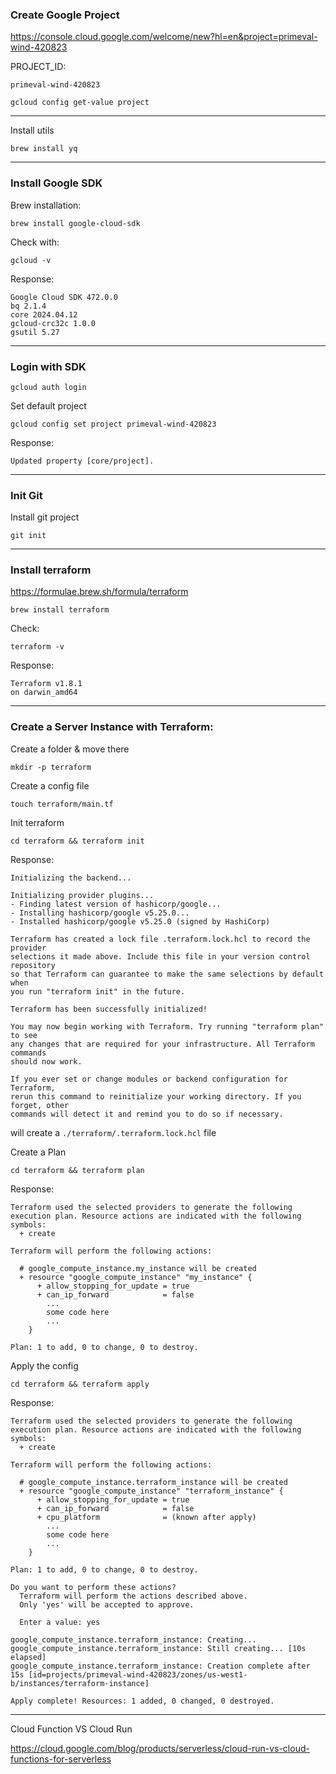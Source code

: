 ### Create Google Project

https://console.cloud.google.com/welcome/new?hl=en&project=primeval-wind-420823

PROJECT_ID:

```
primeval-wind-420823
```


```shell
gcloud config get-value project
```

---
Install utils
```shell
brew install yq
```

---

### Install Google SDK

Brew installation:

```shell
brew install google-cloud-sdk
```

Check with:

```shell
gcloud -v
```

Response:

```text
Google Cloud SDK 472.0.0
bq 2.1.4
core 2024.04.12
gcloud-crc32c 1.0.0
gsutil 5.27
```

---

### Login with SDK

```shell
gcloud auth login
```

Set default project

```shell
gcloud config set project primeval-wind-420823 
```

Response:

```shell
Updated property [core/project].
```

---

### Init Git

Install git project

```shell
git init 
```

---

### Install terraform

https://formulae.brew.sh/formula/terraform

```shell
brew install terraform
```

Check:

```shell
terraform -v
```

Response:

```text
Terraform v1.8.1
on darwin_amd64
```

---

### Create a Server Instance with Terraform:


Create a folder & move there

```shell
mkdir -p terraform
```

Create a config file

```shell
touch terraform/main.tf
```

Init terraform

```shell
cd terraform && terraform init
```

Response:

```text
Initializing the backend...

Initializing provider plugins...
- Finding latest version of hashicorp/google...
- Installing hashicorp/google v5.25.0...
- Installed hashicorp/google v5.25.0 (signed by HashiCorp)

Terraform has created a lock file .terraform.lock.hcl to record the provider
selections it made above. Include this file in your version control repository
so that Terraform can guarantee to make the same selections by default when
you run "terraform init" in the future.

Terraform has been successfully initialized!

You may now begin working with Terraform. Try running "terraform plan" to see
any changes that are required for your infrastructure. All Terraform commands
should now work.

If you ever set or change modules or backend configuration for Terraform,
rerun this command to reinitialize your working directory. If you forget, other
commands will detect it and remind you to do so if necessary.
```

will create a `./terraform/.terraform.lock.hcl` file

Create a Plan

```shell
cd terraform && terraform plan
```

Response:

```text
Terraform used the selected providers to generate the following execution plan. Resource actions are indicated with the following symbols:
  + create

Terraform will perform the following actions:

  # google_compute_instance.my_instance will be created
  + resource "google_compute_instance" "my_instance" {
      + allow_stopping_for_update = true
      + can_ip_forward            = false
        ...
        some code here
        ...
    }

Plan: 1 to add, 0 to change, 0 to destroy.
```

Apply the config
```shell
cd terraform && terraform apply
```
Response:
```text
Terraform used the selected providers to generate the following execution plan. Resource actions are indicated with the following symbols:
  + create

Terraform will perform the following actions:

  # google_compute_instance.terraform_instance will be created
  + resource "google_compute_instance" "terraform_instance" {
      + allow_stopping_for_update = true
      + can_ip_forward            = false
      + cpu_platform              = (known after apply)
        ...
        some code here
        ...
    }

Plan: 1 to add, 0 to change, 0 to destroy.

Do you want to perform these actions?
  Terraform will perform the actions described above.
  Only 'yes' will be accepted to approve.

  Enter a value: yes 

google_compute_instance.terraform_instance: Creating...
google_compute_instance.terraform_instance: Still creating... [10s elapsed]
google_compute_instance.terraform_instance: Creation complete after 15s [id=projects/primeval-wind-420823/zones/us-west1-b/instances/terraform-instance]

Apply complete! Resources: 1 added, 0 changed, 0 destroyed.
```

---

Cloud Function VS Cloud Run

https://cloud.google.com/blog/products/serverless/cloud-run-vs-cloud-functions-for-serverless

